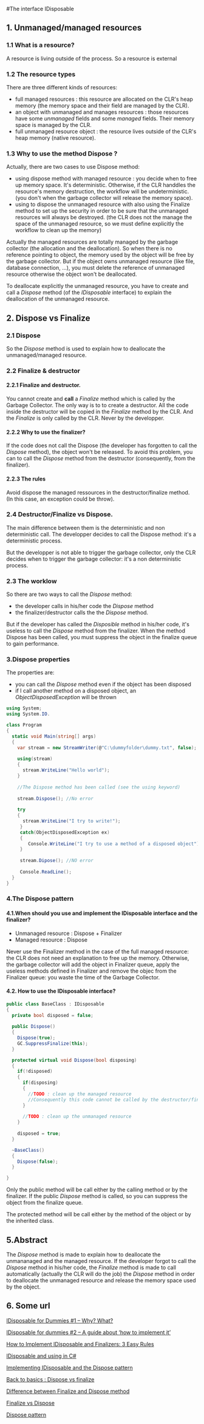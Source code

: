 #The interface IDisposable


## 1. Unmanaged/managed resources 

### 1.1 What is a resource?

A resource is living outside of the process. So a resource is external

### 1.2 The resource types

There are three different kinds of resources:
- full managed resources : this resource are allocated on the CLR's heap memory (the memory space and their field are managed by the CLR).
- an object with unmanaged and manages resources : those resources have some _unmanaged_ fields and some _managed_ fields. Their memory space is managed by the CLR.
- full unmanaged resource object : the resource lives outside of the CLR's heap memory (native resource).


### 1.3 Why to use the method Dispose ?

Actually, there are two cases to use Dispose method:
- using dispose method with managed resource : you decide when to free up memory space. It's deterministic. Otherwise, if the CLR handdles the resource's memory destruction, the workflow will be undeterministic. (you don't when the garbage collector will release the memory space).
- using to dispose the unmanaged resource with also using the Finalize method to set up the security in order to be sure that the unmanaged resources will always be destroyed. (the CLR does not the manage the space of the unmanaged resource, so we must define explicitly the workflow to clean up the memory)

Actually the managed resources are totally managed by the garbage collector (the allocation and the deallocation). So when there is no reference pointing to object, the memory used by the object will be free by the garbage collector.
But if the object owns unmanaged resource (like file, database connection, ...), you must delete the reference of unmanaged resource otherwise the object won't be deallocated.

To deallocate explicitly the unmanaged resource, you have to create and call a _Dispose_ method (of the _IDisposable_ interface) to explain the deallocation of the unmanaged resource.


## 2. Dispose vs Finalize

### 2.1 Dispose

So the _Dispose_ method is used to explain how to deallocate the unmanaged/managed resource.


### 2.2 Finalize & destructor

#### 2.2.1 Finalize and destructor.

You cannot create and __call__ a _Finalize_ method which is called by the Garbage Collector. The only way is to to create a destructor. All the code inside the destructor will be copied in the _Finalize_ method by the CLR.
And the _Finalize_ is only called by the CLR. Never by the developper.

#### 2.2.2 Why to use the finalizer?

If the code does not call the Dispose (the developer has forgotten to call the _Dispose_ method), the object won't be released. To avoid this problem, you can to call the _Dispose_ method from the destructor (consequently, from the finalizer).

#### 2.2.3 The rules

Avoid dispose the managed ressources in the destructor/finalize method. (In this case, an exception could be throw).

### 2.4 Destructor/Finalize vs Dispose.

The main difference between them is the deterministic and non deterministic call.
The developper decides to call the Dispose method: it's a deterministic process.

But the developper is not able to trigger the garbage collector, only the CLR decides when to trigger the garbage collector: it's a non deterministic process.


### 2.3 The worklow

So there are two ways to call the _Dispose_ method:
- the developer calls in his/her code the _Dispose_ method
- the finalizer/destructor calls the the _Dispose_ method.

But if the developer has called the _Disposible_ method in his/her code, it's useless to call the _Dispose_ method from the finalizer. When the method Dispose has been called, you must suppress the object in the finalize queue to gain performance.

### 3.Dispose properties

The properties are:
- you can call the _Dispose_ method even if the object has been disposed
- if I call another method on a disposed object, an _ObjectDisposedException_ will be thrown


```cs
using System;
using System.IO.

class Program
{
  static void Main(string[] args)
  {
    var stream = new StreamWriter(@"C:\dummyfolder\dummy.txt", false);
    
    using(stream)
    {
      stream.WriteLine("Hello world");
    }
  
    //The Dispose method has been called (see the using keyword)
    
    stream.Dispose(); //No error
    
    try
    {
      stream.WriteLine("I try to write!");
     }
     catch(ObjectDisposedException ex)
     {
        Console.WriteLine("I try to use a method of a disposed object");
     }  
  
     stream.Dipose(); //NO error
     
     Console.ReadLine();
  }
}
```



### 4.The Dispose pattern

#### 4.1.When should you use and implement the IDisposable interface and the finalizer?

- Unmanaged resource : Dispose + Finalizer 
- Managed resource : Dispose

Never use the Finalizer method in the case of the full managed resource: the CLR does not need an explanation to free up the memory. Otherwise, the garbage collector will add the object in Finalizer queue, apply the useless methods defined in Finalizer and remove the objec from the Finalizer queue: you waste the time of the Garbage Collector.


#### 4.2. How to use the IDisposable interface?

```cs
public class BaseClass : IDisposable
{
  private bool disposed = false;
  
  public Dispose()
  {
    Dispose(true);
    GC.SuppressFinalize(this);
  }

  protected virtual void Dispose(bool disposing)
  {
    if(!disposed)
    {
      if(disposing)
      {
        //TODO : clean up the managed resource
        //Consequently this code cannot be called by the destructor/finalizer
      }
    
      //TODO : clean up the unmanaged resource
    }
    
    disposed = true;
  }

  ~BaseClass()
  {
    Dispose(false);
  }

}

```

Only the public method will be call either by the calling method or by the finalizer. If the public _Dispose_ method is called, so you can suppress the object from the finalize queue.

The protected method will be call either by the method of the object or by the inherited class.

## 5.Abstract

The _Dispose_ method is made to explain how to deallocate the unmananaged and the managed resource.
If the developer forgot to call the _Dispose_ method in his/her code, the _Finalize_ method is made to call automatically (actually the CLR will do the job) the _Dispose_ method in order to deallocate the unmanaged resource and release the memory space used by the object.

## 6. Some url

[IDisposable for Dummies #1 – Why? What?](http://blog.ilab8.com/2012/04/26/idisposable-for-dummies-1-why/)

[IDisposable for dummies #2 – A guide about ‘how to implement it’](http://blog.ilab8.com/2012/04/29/idisposable-for-dummies-2-how/)

[How to Implement IDisposable and Finalizers: 3 Easy Rules](http://blog.stephencleary.com/2009/08/how-to-implement-idisposable-and.html)

[IDisposable and using in C#](https://coding.abel.nu/2011/12/idisposable-and-using-in-c/)

[Implementing IDisposable and the Dispose pattern](http://www.codeproject.com/Articles/15360/Implementing-IDisposable-and-the-Dispose-Pattern-P)

[Back to basics : Dispose vs finalize](http://www.c-sharpcorner.com/UploadFile/nityaprakash/back-to-basics-dispose-vs-finalize/)

[Difference between Finalize and Dispose method](http://www.dotnet-tricks.com/Tutorial/netframework/P1MK271013-Difference-Between-Finalize-and-Dispose-Method.html)

[Finalize vs Dispose](http://stackoverflow.com/questions/732864/finalize-vs-dispose)

[Dispose pattern](https://msdn.microsoft.com/en-us/library/b1yfkh5e(v=vs.110).aspx)
